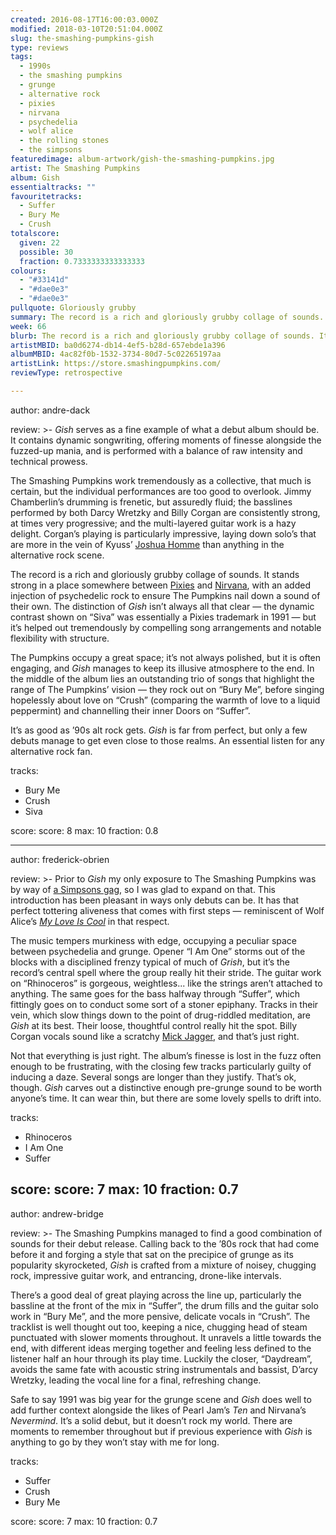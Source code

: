 ```yaml
---
created: 2016-08-17T16:00:03.000Z
modified: 2018-03-10T20:51:04.000Z
slug: the-smashing-pumpkins-gish
type: reviews
tags:
  - 1990s
  - the smashing pumpkins
  - grunge
  - alternative rock
  - pixies
  - nirvana
  - psychedelia
  - wolf alice
  - the rolling stones
  - the simpsons
featuredimage: album-artwork/gish-the-smashing-pumpkins.jpg
artist: The Smashing Pumpkins
album: Gish
essentialtracks: ""
favouritetracks:
  - Suffer
  - Bury Me
  - Crush
totalscore:
  given: 22
  possible: 30
  fraction: 0.7333333333333333
colours:
  - "#33141d"
  - "#dae0e3"
  - "#dae0e3"
pullquote: Gloriously grubby
summary: The record is a rich and gloriously grubby collage of sounds. It stands strong in a place somewhere between Pixies and Nirvana, with an added injection of psychedelic rock to ensure The Pumpkins nail down a sound of their own.
week: 66
blurb: The record is a rich and gloriously grubby collage of sounds. It stands somewhere between Pixies and Nirvana, with an added injection of psychedelic rock.
artistMBID: ba0d6274-db14-4ef5-b28d-657ebde1a396
albumMBID: 4ac82f0b-1532-3734-80d7-5c02265197aa
artistLink: https://store.smashingpumpkins.com/
reviewType: retrospective

---
```


author: andre-dack

review: >-
  *Gish* serves as a fine example of what a debut album should be. It contains dynamic songwriting, offering moments of finesse alongside the fuzzed-up mania, and is performed with a balance of raw intensity and technical prowess. 
  
  The Smashing Pumpkins work tremendously as a collective, that much is certain, but the individual performances are too good to overlook. Jimmy Chamberlin’s drumming is frenetic, but assuredly fluid; the basslines performed by both Darcy Wretzky and Billy Corgan are consistently strong, at times very progressive; and the multi-layered guitar work is a hazy delight. Corgan’s playing is particularly impressive, laying down solo’s that are more in the vein of Kyuss’ [Joshua Homme](https://youtu.be/P3kM58n2ceE?t=1m20s) than anything in the alternative rock scene. 
  
  The record is a rich and gloriously grubby collage of sounds. It stands strong in a place somewhere between [Pixies](/reviews/pixies-doolittle/) and [Nirvana](/reviews/nirvana-in-utero/), with an added injection of psychedelic rock to ensure The Pumpkins nail down a sound of their own. The distinction of *Gish* isn’t always all that clear — the dynamic contrast shown on “Siva” was essentially a Pixies trademark in 1991 — but it’s helped out tremendously by compelling song arrangements and notable flexibility with structure. 
  
  The Pumpkins occupy a great space; it’s not always polished, but it is often engaging, and *Gish* manages to keep its illusive atmosphere to the end. In the middle of the album lies an outstanding trio of songs that highlight the range of The Pumpkins’ vision — they rock out on “Bury Me”, before singing hopelessly about love on “Crush” (comparing the warmth of love to a liquid peppermint) and channelling their inner Doors on “Suffer”. 
  
  It’s as good as ’90s alt rock gets. *Gish* is far from perfect, but only a few debuts manage to get even close to those realms. An essential listen for any alternative rock fan.

tracks:
  - Bury Me
  - ­Crush
  - ­Siva

score:
  score: 8
  max: 10
  fraction: 0.8

---
author: frederick-obrien

review: >-
  Prior to *Gish* my only exposure to The Smashing Pumpkins was by way of [a Simpsons gag](https://youtu.be/R0kXDBXSu80?t=1m37s), so I was glad to expand on that. This introduction has been pleasant in ways only debuts can be. It has that perfect tottering aliveness that comes with first steps — reminiscent of Wolf Alice’s [*My Love Is Cool*](/reviews/wolf-alice-my-love-is-cool/) in that respect. 
  
  The music tempers murkiness with edge, occupying a peculiar space between psychedelia and grunge. Opener “I Am One” storms out of the blocks with a disciplined frenzy typical of much of *Grish*, but it’s the record’s central spell where the group really hit their stride. The guitar work on “Rhinoceros” is gorgeous, weightless... like the strings aren’t attached to anything. The same goes for the bass halfway through “Suffer”, which fittingly goes on to conduct some sort of a stoner epiphany. Tracks in their vein, which slow things down to the point of drug-riddled meditation, are *Gish* at its best. Their loose, thoughtful control really hit the spot. Billy Corgan vocals sound like a scratchy [Mick Jagger](/reviews/the-rolling-stones-let-it-bleed), and that’s just right. 
  
  Not that everything is just right. The album’s finesse is lost in the fuzz often enough to be frustrating, with the closing few tracks particularly guilty of inducing a daze. Several songs are longer than they justify. That’s ok, though. *Gish* carves out a distinctive enough pre-grunge sound to be worth anyone’s time. It can wear thin, but there are some lovely spells to drift into.

tracks:
  - Rhinoceros
  - ­I Am One
  - ­Suffer

score:
  score: 7
  max: 10
  fraction: 0.7
---
author: andrew-bridge

review: >-
  The Smashing Pumpkins managed to find a good combination of sounds for their debut release. Calling back to the ’80s rock that had come before it and forging a style that sat on the precipice of grunge as its popularity skyrocketed, *Gish* is crafted from a mixture of noisey, chugging rock, impressive guitar work, and entrancing, drone-like intervals. 
  
  There’s a good deal of great playing across the line up, particularly the bassline at the front of the mix in “Suffer”, the drum fills and the guitar solo work in “Bury Me”, and the more pensive, delicate vocals in “Crush”. The tracklist is well thought out too, keeping a nice, chugging head of steam punctuated with slower moments throughout. It unravels a little towards the end, with different ideas merging together and feeling less defined to the listener half an hour through its play time. Luckily the closer, “Daydream”, avoids the same fate with acoustic string instrumentals and bassist, D’arcy Wretzky, leading the vocal line for a final, refreshing change. 
  
  Safe to say 1991 was big year for the grunge scene and *Gish* does well to add further context alongside the likes of Pearl Jam’s *Ten* and Nirvana’s *Nevermind*. It’s a solid debut, but it doesn’t rock my world. There are moments to remember throughout but if previous experience with *Gish* is anything to go by they won’t stay with me for long.

tracks:
  - Suffer
  - ­Crush
  - ­Bury Me

score:
  score: 7
  max: 10
  fraction: 0.7
